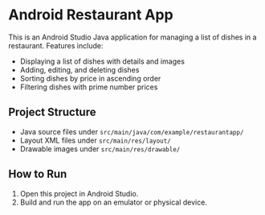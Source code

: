 # Android Restaurant App

This is an Android Studio Java application for managing a list of dishes in a restaurant. Features include:
- Displaying a list of dishes with details and images
- Adding, editing, and deleting dishes
- Sorting dishes by price in ascending order
- Filtering dishes with prime number prices

## Project Structure

- Java source files under `src/main/java/com/example/restaurantapp/`
- Layout XML files under `src/main/res/layout/`
- Drawable images under `src/main/res/drawable/`

## How to Run

1. Open this project in Android Studio.
2. Build and run the app on an emulator or physical device.
